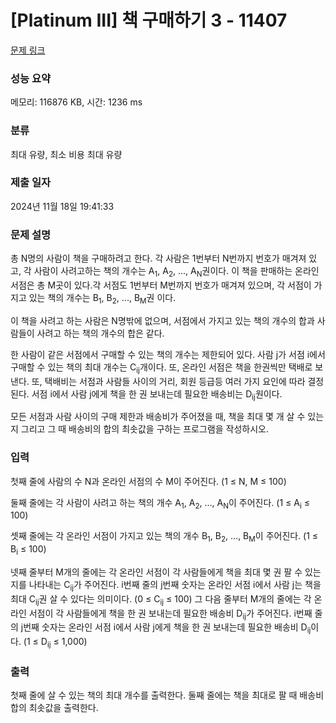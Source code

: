 # [Platinum III] 책 구매하기 3 - 11407 

[문제 링크](https://www.acmicpc.net/problem/11407) 

### 성능 요약

메모리: 116876 KB, 시간: 1236 ms

### 분류

최대 유량, 최소 비용 최대 유량

### 제출 일자

2024년 11월 18일 19:41:33

### 문제 설명

<p>총 N명의 사람이 책을 구매하려고 한다. 각 사람은 1번부터 N번까지 번호가 매겨져 있고, 각 사람이 사려고하는 책의 개수는 A<sub>1</sub>, A<sub>2</sub>, ..., A<sub>N</sub>권이다. 이 책을 판매하는 온라인 서점은 총 M곳이 있다.각 서점도 1번부터 M번까지 번호가 매겨져 있으며, 각 서점이 가지고 있는 책의 개수는 B<sub>1</sub>, B<sub>2</sub>, ..., B<sub>M</sub>권 이다.</p>

<p>이 책을 사려고 하는 사람은 N명밖에 없으며, 서점에서 가지고 있는 책의 개수의 합과 사람들이 사려고 하는 책의 개수의 합은 같다.</p>

<p>한 사람이 같은 서점에서 구매할 수 있는 책의 개수는 제한되어 있다. 사람 j가 서점 i에서 구매할 수 있는 책의 최대 개수는 C<sub>ij</sub>개이다. 또, 온라인 서점은 책을 한권씩만 택배로 보낸다. 또, 택배비는 서점과 사람들 사이의 거리, 회원 등급등 여러 가지 요인에 따라 결정된다. 서점 i에서 사람 j에게 책을 한 권 보내는데 필요한 배송비는 D<sub>ij</sub>원이다.</p>

<p>모든 서점과 사람 사이의 구매 제한과 배송비가 주어졌을 때, 책을 최대 몇 개 살 수 있는지 그리고 그 때 배송비의 합의 최솟값을 구하는 프로그램을 작성하시오.</p>

### 입력 

 <p>첫째 줄에 사람의 수 N과 온라인 서점의 수 M이 주어진다. (1 ≤ N, M ≤ 100)</p>

<p>둘째 줄에는 각 사람이 사려고 하는 책의 개수 A<sub>1</sub>, A<sub>2</sub>, ..., A<sub>N</sub>이 주어진다. (1 ≤ A<sub>i</sub> ≤ 100)</p>

<p>셋째 줄에는 각 온라인 서점이 가지고 있는 책의 개수 B<sub>1</sub>, B<sub>2</sub>, ..., B<sub>M</sub>이 주어진다. (1 ≤ B<sub>i</sub> ≤ 100)</p>

<p>넷째 줄부터 M개의 줄에는 각 온라인 서점이 각 사람들에게 책을 최대 몇 권 팔 수 있는지를 나타내는 C<sub>ij</sub>가 주어진다. i번째 줄의 j번째 숫자는 온라인 서점 i에서 사람 j는 책을 최대 C<sub>ij</sub>권 살 수 있다는 의미이다. (0 ≤ C<sub>ij</sub> ≤ 100) 그 다음 줄부터 M개의 줄에는 각 온라인 서점이 각 사람들에게 책을 한 권 보내는데 필요한 배송비 D<sub>ij</sub>가 주어진다. i번째 줄의 j번째 숫자는 온라인 서점 i에서 사람 j에게 책을 한 권 보내는데 필요한 배송비 D<sub>ij</sub>이다. (1 ≤ D<sub>ij</sub> ≤ 1,000)</p>

### 출력 

 <p>첫째 줄에 살 수 있는 책의 최대 개수를 출력한다. 둘째 줄에는 책을 최대로 팔 때 배송비 합의 최솟값을 출력한다.</p>

